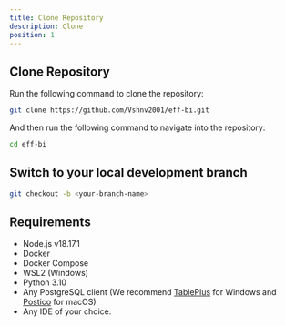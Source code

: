 ```yaml
---
title: Clone Repository
description: Clone
position: 1
---
```


## Clone Repository

Run the following command to clone the repository:

```bash
git clone https://github.com/Vshnv2001/eff-bi.git
```
And then run the following command to navigate into the repository:
```bash
cd eff-bi
```

## Switch to your local development branch

```bash
git checkout -b <your-branch-name>
```

## Requirements

- Node.js v18.17.1
- Docker
- Docker Compose
- WSL2 (Windows)
- Python 3.10
- Any PostgreSQL client (We recommend [TablePlus](https://tableplus.com/) for Windows and [Postico](https://eggerapps.at/postico/) for macOS)
- Any IDE of your choice.

